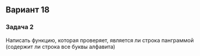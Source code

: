 ## Вариант 18
### Задача 2
Написать функцию, которая проверяет, является ли строка
панграммой (содержит ли строка все буквы алфавита)
